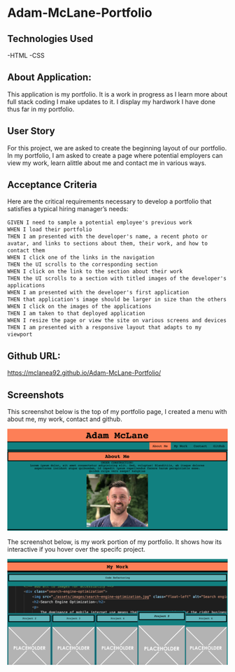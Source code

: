# Adam-McLane-Portfolio


## Technologies Used
-HTML
-CSS


## About Application:
This application is my portfolio.  It is a work in progress as I learn more about full stack coding I make updates to it.  I display my hardwork I have done thus far in my portfolio.


## User Story


For this project, we are asked to create the beginning layout of our portfolio.
In my portfolio, I am asked to create a page where potential employers can view my work, learn alittle about me and contact me in various ways.



## Acceptance Criteria

Here are the critical requirements necessary to develop a portfolio that satisfies a typical hiring manager’s needs:

```
GIVEN I need to sample a potential employee's previous work
WHEN I load their portfolio
THEN I am presented with the developer's name, a recent photo or avatar, and links to sections about them, their work, and how to contact them
WHEN I click one of the links in the navigation
THEN the UI scrolls to the corresponding section
WHEN I click on the link to the section about their work
THEN the UI scrolls to a section with titled images of the developer's applications
WHEN I am presented with the developer's first application
THEN that application's image should be larger in size than the others
WHEN I click on the images of the applications
THEN I am taken to that deployed application
WHEN I resize the page or view the site on various screens and devices
THEN I am presented with a responsive layout that adapts to my viewport
```

## Github URL:

https://mclanea92.github.io/Adam-McLane-Portfolio/

## Screenshots

This screenshot below is the top of my portfolio page, I created a menu with about me, my work, contact and github.  

![top of my portfolio page](./assets/topport.png)


The screenshot below, is my work portion of my portfolio.  It shows how its interactive if you hover over the specifc project.

![My work part of my page](./assets/my%20work.png)
